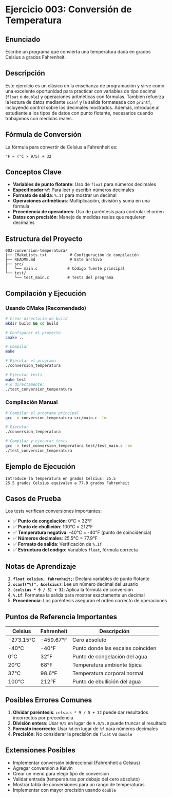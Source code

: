 # Ejercicio 003: Conversión de Temperatura

## Enunciado

Escribe un programa que convierta una temperatura dada en grados Celsius a grados Fahrenheit.

## Descripción

Este ejercicio es un clásico en la enseñanza de programación y sirve como una excelente oportunidad para practicar con variables de tipo decimal (`float` o `double`) y operaciones aritméticas con fórmulas. También refuerza la lectura de datos mediante `scanf` y la salida formateada con `printf`, incluyendo control sobre los decimales mostrados. Además, introduce al estudiante a los tipos de datos con punto flotante, necesarios cuando trabajamos con medidas reales.

## Fórmula de Conversión

La fórmula para convertir de Celsius a Fahrenheit es:

```
°F = (°C × 9/5) + 32
```

## Conceptos Clave

- **Variables de punto flotante**: Uso de `float` para números decimales
- **Especificador `%f`**: Para leer y escribir números decimales
- **Formato de salida**: `%.1f` para mostrar un decimal
- **Operaciones aritméticas**: Multiplicación, división y suma en una fórmula
- **Precedencia de operadores**: Uso de paréntesis para controlar el orden
- **Datos con precisión**: Manejo de medidas reales que requieren decimales

## Estructura del Proyecto

```
003-conversion-temperatura/
├── CMakeLists.txt          # Configuración de compilación
├── README.md               # Este archivo
├── src/
│   └── main.c             # Código fuente principal
└── test/
    └── test_main.c        # Tests del programa
```

## Compilación y Ejecución

### Usando CMake (Recomendado)

```bash
# Crear directorio de build
mkdir build && cd build

# Configurar el proyecto
cmake ..

# Compilar
make

# Ejecutar el programa
./conversion_temperatura

# Ejecutar tests
make test
# o directamente:
./test_conversion_temperatura
```

### Compilación Manual

```bash
# Compilar el programa principal
gcc -o conversion_temperatura src/main.c -lm

# Ejecutar
./conversion_temperatura

# Compilar y ejecutar tests
gcc -o test_conversion_temperatura test/test_main.c -lm
./test_conversion_temperatura
```

## Ejemplo de Ejecución

```
Introduce la temperatura en grados Celsius: 25.5
25.5 grados Celsius equivalen a 77.9 grados Fahrenheit
```

## Casos de Prueba

Los tests verifican conversiones importantes:
- ✅ **Punto de congelación**: 0°C = 32°F
- ✅ **Punto de ebullición**: 100°C = 212°F
- ✅ **Temperatura negativa**: -40°C = -40°F (punto de coincidencia)
- ✅ **Números decimales**: 25.5°C = 77.9°F
- ✅ **Formato de salida**: Verificación de `%.1f`
- ✅ **Estructura del código**: Variables `float`, fórmula correcta

## Notas de Aprendizaje

1. **`float celsius, fahrenheit;`**: Declara variables de punto flotante
2. **`scanf("%f", &celsius)`**: Lee un número decimal del usuario
3. **`(celsius * 9 / 5) + 32`**: Aplica la fórmula de conversión
4. **`%.1f`**: Formatea la salida para mostrar exactamente un decimal
5. **Precedencia**: Los paréntesis aseguran el orden correcto de operaciones

## Puntos de Referencia Importantes

| Celsius | Fahrenheit | Descripción |
|---------|------------|-------------|
| -273.15°C | -459.67°F | Cero absoluto |
| -40°C | -40°F | Punto donde las escalas coinciden |
| 0°C | 32°F | Punto de congelación del agua |
| 20°C | 68°F | Temperatura ambiente típica |
| 37°C | 98.6°F | Temperatura corporal normal |
| 100°C | 212°F | Punto de ebullición del agua |

## Posibles Errores Comunes

1. **Olvidar paréntesis**: `celsius * 9 / 5 + 32` puede dar resultados incorrectos por precedencia
2. **División entera**: Usar `9/5` en lugar de `9.0/5.0` puede truncar el resultado
3. **Formato incorrecto**: Usar `%d` en lugar de `%f` para números decimales
4. **Precisión**: No considerar la precisión de `float` vs `double`

## Extensiones Posibles

- Implementar conversión bidireccional (Fahrenheit a Celsius)
- Agregar conversión a Kelvin
- Crear un menú para elegir tipo de conversión
- Validar entrada (temperaturas por debajo del cero absoluto)
- Mostrar tabla de conversiones para un rango de temperaturas
- Implementar con mayor precisión usando `double`
